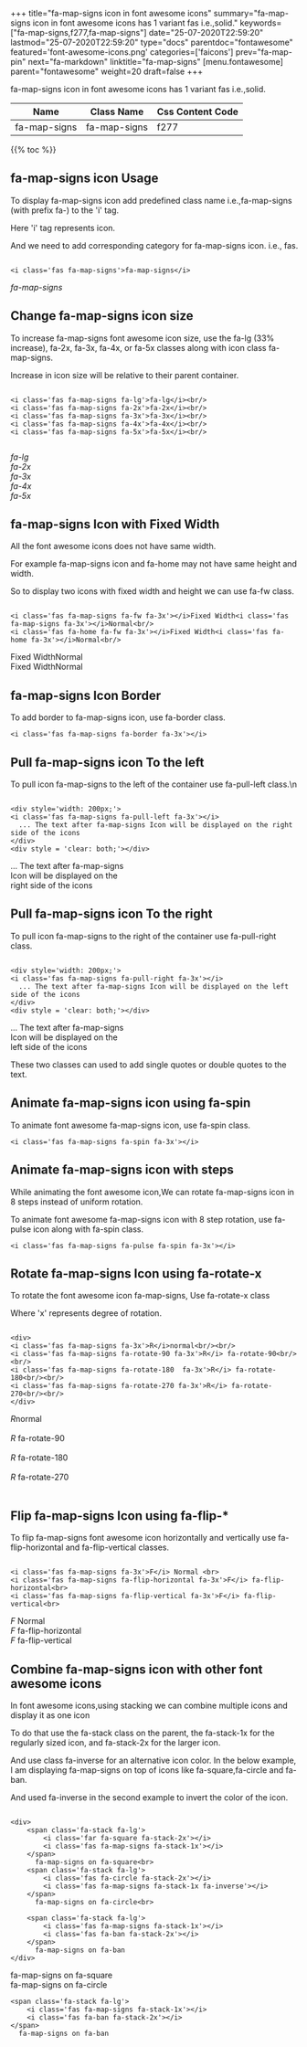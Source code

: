 +++
title="fa-map-signs icon in font awesome icons"
summary="fa-map-signs icon in font awesome icons has 1 variant fas i.e.,solid."
keywords=["fa-map-signs,f277,fa-map-signs"]
date="25-07-2020T22:59:20"
lastmod="25-07-2020T22:59:20"
type="docs"
parentdoc="fontawesome"
featured='font-awesome-icons.png'
categories=['faicons']
prev="fa-map-pin"
next="fa-markdown"
linktitle="fa-map-signs"
[menu.fontawesome]
parent="fontawesome"
weight=20
draft=false
+++


fa-map-signs icon in font awesome icons has 1 variant fas i.e.,solid.

<div class='table-responsive'><table class='table'><thead><tr><th>Name</th><th>Class Name</th><th>Css Content Code</th></tr></thead><tbody><tr><td>fa-map-signs</td><td>fa-map-signs</td><td>f277</td></tr></tbody></table></div>


{{% toc %}}


## fa-map-signs icon Usage

To display fa-map-signs icon add predefined class name i.e.,fa-map-signs (with prefix fa-) to the 'i' tag.

Here 'i' tag represents icon.

And we need to add corresponding category for fa-map-signs icon. i.e., fas.


```

<i class='fas fa-map-signs'>fa-map-signs</i>
```

<i class='fas fa-map-signs'>fa-map-signs</i>




## Change fa-map-signs icon size
To increase fa-map-signs font awesome icon size, use the fa-lg (33% increase), fa-2x, fa-3x, fa-4x, or fa-5x classes along with icon class fa-map-signs.

Increase in icon size will be relative to their parent container. 

```

<i class='fas fa-map-signs fa-lg'>fa-lg</i><br/>
<i class='fas fa-map-signs fa-2x'>fa-2x</i><br/>
<i class='fas fa-map-signs fa-3x'>fa-3x</i><br/>
<i class='fas fa-map-signs fa-4x'>fa-4x</i><br/>
<i class='fas fa-map-signs fa-5x'>fa-5x</i><br/>
            
```

<i class='fas fa-map-signs fa-lg'>fa-lg</i><br/>
<i class='fas fa-map-signs fa-2x'>fa-2x</i><br/>
<i class='fas fa-map-signs fa-3x'>fa-3x</i><br/>
<i class='fas fa-map-signs fa-4x'>fa-4x</i><br/>
<i class='fas fa-map-signs fa-5x'>fa-5x</i><br/>
            



## fa-map-signs Icon with Fixed Width 

All the font awesome icons does not have same width.

For example fa-map-signs icon and fa-home may not have same height and width.

So to display two icons with fixed width and height we can use fa-fw class.


```

<i class='fas fa-map-signs fa-fw fa-3x'></i>Fixed Width<i class='fas fa-map-signs fa-3x'></i>Normal<br/>
<i class='fas fa-home fa-fw fa-3x'></i>Fixed Width<i class='fas fa-home fa-3x'></i>Normal<br/>
```

<i class='fas fa-map-signs fa-fw fa-3x'></i>Fixed Width<i class='fas fa-map-signs fa-3x'></i>Normal<br/>
<i class='fas fa-home fa-fw fa-3x'></i>Fixed Width<i class='fas fa-home fa-3x'></i>Normal<br/>



## fa-map-signs Icon Border 

To add border to fa-map-signs icon, use fa-border class.


```
<i class='fas fa-map-signs fa-border fa-3x'></i>

```
<i class='fas fa-map-signs fa-border fa-3x'></i>





## Pull fa-map-signs icon To the left

To pull icon fa-map-signs to the left of the container use fa-pull-left class.\n

```

<div style='width: 200px;'>
<i class='fas fa-map-signs fa-pull-left fa-3x'></i>
  ... The text after fa-map-signs Icon will be displayed on the right side of the icons
</div>
<div style = 'clear: both;'></div>
```

<div style='width: 200px;'>
<i class='fas fa-map-signs fa-pull-left fa-3x'></i>
  ... The text after fa-map-signs Icon will be displayed on the right side of the icons
</div>
<div style = 'clear: both;'></div>




## Pull fa-map-signs icon To the right
To pull icon fa-map-signs to the right of the container use fa-pull-right class.

```

<div style='width: 200px;'>
<i class='fas fa-map-signs fa-pull-right fa-3x'></i>
  ... The text after fa-map-signs Icon will be displayed on the left side of the icons
</div>
<div style = 'clear: both;'></div>
```

<div style='width: 200px;'>
<i class='fas fa-map-signs fa-pull-right fa-3x'></i>
  ... The text after fa-map-signs Icon will be displayed on the left side of the icons
</div>
<div style = 'clear: both;'></div>

These two classes can used to add single quotes or double quotes to the text.


## Animate fa-map-signs icon using fa-spin
To animate font awesome fa-map-signs icon, use fa-spin class.

```
<i class='fas fa-map-signs fa-spin fa-3x'></i>
```
<i class='fas fa-map-signs fa-spin fa-3x'></i>




## Animate fa-map-signs icon with steps
While animating the font awesome icon,We can rotate fa-map-signs icon in 8 steps instead of uniform rotation.

To animate font awesome fa-map-signs icon with 8 step rotation, use fa-pulse icon along with fa-spin class.


```
<i class='fas fa-map-signs fa-pulse fa-spin fa-3x'></i>

```
<i class='fas fa-map-signs fa-pulse fa-spin fa-3x'></i>





## Rotate fa-map-signs Icon using fa-rotate-x
To rotate the font awesome icon fa-map-signs, Use fa-rotate-x class

Where 'x' represents degree of rotation.


```

<div>
<i class='fas fa-map-signs fa-3x'>R</i>normal<br/><br/>
<i class='fas fa-map-signs fa-rotate-90 fa-3x'>R</i> fa-rotate-90<br/><br/> 
<i class='fas fa-map-signs fa-rotate-180  fa-3x'>R</i> fa-rotate-180<br/><br/> 
<i class='fas fa-map-signs fa-rotate-270 fa-3x'>R</i> fa-rotate-270<br/><br/>
</div>
```

<div>
<i class='fas fa-map-signs fa-3x'>R</i>normal<br/><br/>
<i class='fas fa-map-signs fa-rotate-90 fa-3x'>R</i> fa-rotate-90<br/><br/> 
<i class='fas fa-map-signs fa-rotate-180  fa-3x'>R</i> fa-rotate-180<br/><br/> 
<i class='fas fa-map-signs fa-rotate-270 fa-3x'>R</i> fa-rotate-270<br/><br/>
</div>




## Flip fa-map-signs Icon using fa-flip-*
To flip fa-map-signs font awesome icon horizontally and vertically use fa-flip-horizontal and fa-flip-vertical classes. 

```

<i class='fas fa-map-signs fa-3x'>F</i> Normal <br>
<i class='fas fa-map-signs fa-flip-horizontal fa-3x'>F</i> fa-flip-horizontal<br>
<i class='fas fa-map-signs fa-flip-vertical fa-3x'>F</i> fa-flip-vertical<br>
```

<i class='fas fa-map-signs fa-3x'>F</i> Normal <br>
<i class='fas fa-map-signs fa-flip-horizontal fa-3x'>F</i> fa-flip-horizontal<br>
<i class='fas fa-map-signs fa-flip-vertical fa-3x'>F</i> fa-flip-vertical<br>




## Combine fa-map-signs icon with other font awesome icons
In font awesome icons,using stacking we can combine multiple icons and display it as one icon 

To do that use the fa-stack class on the parent, the fa-stack-1x for the regularly sized icon, and fa-stack-2x for the larger icon.

And use class fa-inverse for an alternative icon color. 
In the below example, I am displaying fa-map-signs on top of icons like fa-square,fa-circle and fa-ban.

And used fa-inverse in the second example to invert the color of the icon.

```

<div>
    <span class='fa-stack fa-lg'>
        <i class='far fa-square fa-stack-2x'></i>
        <i class='fas fa-map-signs fa-stack-1x'></i>
    </span>
      fa-map-signs on fa-square<br>
    <span class='fa-stack fa-lg'>
        <i class='fas fa-circle fa-stack-2x'></i>
        <i class='fas fa-map-signs fa-stack-1x fa-inverse'></i>
    </span>
      fa-map-signs on fa-circle<br>

    <span class='fa-stack fa-lg'>
        <i class='fas fa-map-signs fa-stack-1x'></i>
        <i class='fas fa-ban fa-stack-2x'></i>
    </span>
      fa-map-signs on fa-ban
</div>
```

<div>
    <span class='fa-stack fa-lg'>
        <i class='far fa-square fa-stack-2x'></i>
        <i class='fas fa-map-signs fa-stack-1x'></i>
    </span>
      fa-map-signs on fa-square<br>
    <span class='fa-stack fa-lg'>
        <i class='fas fa-circle fa-stack-2x'></i>
        <i class='fas fa-map-signs fa-stack-1x fa-inverse'></i>
    </span>
      fa-map-signs on fa-circle<br>

    <span class='fa-stack fa-lg'>
        <i class='fas fa-map-signs fa-stack-1x'></i>
        <i class='fas fa-ban fa-stack-2x'></i>
    </span>
      fa-map-signs on fa-ban
</div>






